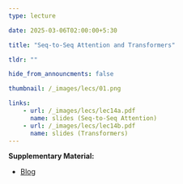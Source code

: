 ```yaml
---
type: lecture

date: 2025-03-06T02:00:00+5:30

title: "Seq-to-Seq Attention and Transformers"

tldr: ""

hide_from_announcments: false

thumbnail: /_images/lecs/01.png

links: 
    - url: /_images/lecs/lec14a.pdf
      name: slides (Seq-to-Seq Attention)
    - url: /_images/lecs/lec14b.pdf
      name: slides (Transformers)
---
```

**Supplementary Material:**
- [Blog](https://jalammar.github.io/illustrated-transformer/)
